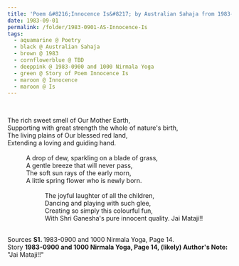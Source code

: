 ```yaml
---
title: 'Poem &#8216;Innocence Is&#8217; by Australian Sahaja from 1983-0900 and 1000 Nirmala Yoga, Page 14'
date: 1983-09-01
permalink: /folder/1983-0901-AS-Innocence-Is
tags:
  - aquamarine @ Poetry
  - black @ Australian Sahaja
  - brown @ 1983
  - cornflowerblue @ TBD
  - deeppink @ 1983-0900 and 1000 Nirmala Yoga
  - green @ Story of Poem Innocence Is
  - maroon @ Innocence
  - maroon @ Is  
---
```


<br>

<p>
The rich sweet smell of Our Mother Earth,<br>
Supporting with great strength the whole of nature's birth,<br>
The living plains of Our blessed red land,<br>
Extending a loving and guiding hand.<br>
<br>
&emsp;&emsp;&emsp;A drop of dew, sparkling on a blade of grass,<br>
&emsp;&emsp;&emsp;A gentle breeze that will never pass,<br>
&emsp;&emsp;&emsp;The soft sun rays of the early morn,<br>
&emsp;&emsp;&emsp;A little spring flower who is newly born.<br>
<br>
&emsp;&emsp;&emsp;&emsp;&emsp;&emsp;The joyful laughter of all the children,<br>
&emsp;&emsp;&emsp;&emsp;&emsp;&emsp;Dancing and playing with such glee,<br>
&emsp;&emsp;&emsp;&emsp;&emsp;&emsp;Creating so simply this colourful fun,<br>
&emsp;&emsp;&emsp;&emsp;&emsp;&emsp;With Shri Ganesha's pure innocent quality. Jai Mataji!!<br>
</p>

<br>

<wave-list>
<list-title color="DarkSeaGreen" width="40">Sources</list-title>
  <list-item color="BlanchedAlmond"  width="280"><b>S1. </b>1983-0900 and 1000 Nirmala Yoga, Page 14.</list-item>
</wave-list>

<br>

<wave-list>
<list-title color="DarkSeaGreen" width="25">Story</list-title>
  <list-item color="BlanchedAlmond"  width="280"><b>1983-0900 and 1000 Nirmala Yoga, Page 14, (likely) Author's Note:</b> "Jai Mataji!!"</list-item>
</wave-list>